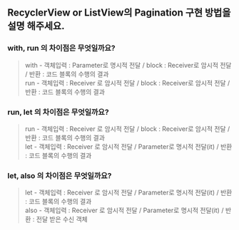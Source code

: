 ## RecyclerView or ListView의 Pagination 구현 방법을 설명 해주세요. 


### with, run 의 차이점은 무엇일까요?
> with - 객체입력 : Parameter로 명시적 전달 / block : Receiver로 암시적 전달 / 반환 : 코드 블록의 수행의 결과  
run - 객체입력 : Receiver 로 암시적 전달 / block : Receiver로 암시적 전달 / 반환 : 코드 블록의 수행의 결과

### run, let 의 차이점은 무엇일까요?
> run - 객체입력 : Receiver 로 암시적 전달 / block : Receiver로 암시적 전달 / 반환 : 코드 블록의 수행의 결과  
let - 객체입력 : Receiver 로 암시적 전달 / Parameter로 명시적 전달(it) / 반환 : 코드 블록의 수행의 결과

### let, also 의 차이점은 무엇일까요?
> let - 객체입력 : Receiver 로 암시적 전달 / Parameter로 명시적 전달(it) / 반환 : 코드 블록의 수행의 결과  
also - 객체입력 : Receiver 로 암시적 전달 / Parameter로 명시적 전달(it) / 반환 : 전달 받은 수신 객체
